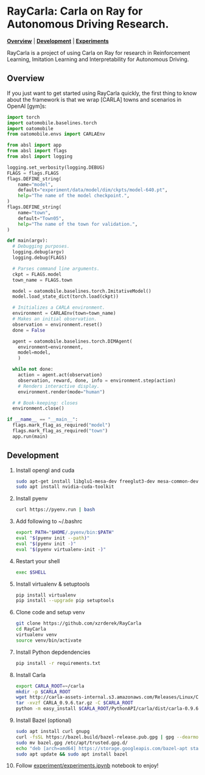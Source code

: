 # RayCarla: Carla on Ray for Autonomous Driving Research.

  **[Overview](#overview)**
| **[Development](#Development)**
| **[Experiments](#Experiments)**

RayCarla is a project of using Carla on Ray for research in Reinforcement Learning, Imitation Learning and Interpretability for Autonomous Driving.

## Overview

If you just want to get started using RayCarla quickly, the first thing to know about the framework is that we wrap [CARLA] towns and scenarios in OpenAI [gym]s:

```python
import torch
import oatomobile.baselines.torch
import oatomobile
from oatomobile.envs import CARLAEnv

from absl import app
from absl import flags
from absl import logging

logging.set_verbosity(logging.DEBUG)
FLAGS = flags.FLAGS
flags.DEFINE_string(
    name="model",
    default="experiment/data/model/dim/ckpts/model-640.pt",
    help="The name of the model checkpoint.",
)
flags.DEFINE_string(
    name="town",
    default="Town05",
    help="The name of the town for validation.",
)

def main(argv):
  # Debugging purposes.
  logging.debug(argv)
  logging.debug(FLAGS)

  # Parses command line arguments.
  ckpt = FLAGS.model
  town_name = FLAGS.town

  model = oatomobile.baselines.torch.ImitativeModel()
  model.load_state_dict(torch.load(ckpt))

  # Initializes a CARLA environment.
  environment = CARLAEnv(town=town_name)
  # Makes an initial observation.
  observation = environment.reset()
  done = False

  agent = oatomobile.baselines.torch.DIMAgent(
    environment=environment,
    model=model,
    )

  while not done:
    action = agent.act(observation)
    observation, reward, done, info = environment.step(action)
    # Renders interactive display.
    environment.render(mode="human")

  # # Book-keeping: closes
  environment.close()

if __name__ == "__main__":
  flags.mark_flag_as_required("model")
  flags.mark_flag_as_required("town")
  app.run(main)
```


## Development

1. Install opengl and cuda
    ```bash
    sudo apt-get install libglu1-mesa-dev freeglut3-dev mesa-common-dev
    sudo apt install nvidia-cuda-toolkit
    ```
2. Install pyenv
    ```bash
    curl https://pyenv.run | bash
    ```
3. Add following to ~/.bashrc
    ```bash
    export PATH="$HOME/.pyenv/bin:$PATH"
    eval "$(pyenv init --path)" 
    eval "$(pyenv init -)"
    eval "$(pyenv virtualenv-init -)"
    ```
4. Restart your shell
    ```bash
    exec $SHELL
    ```
5. Install virtualenv & setuptools
    ```bash
    pip install virtualenv
    pip install --upgrade pip setuptools
    ```
6. Clone code and setup venv
    ```bash
    git clone https://github.com/xzrderek/RayCarla
    cd RayCarla
    virtualenv venv
    source venv/bin/activate
    ```
7. Install Python depdendencies
    ```bash
    pip install -r requirements.txt
    ```
8. Install Carla 
    ```bash
    export CARLA_ROOT=~/carla
    mkdir -p $CARLA_ROOT
    wget http://carla-assets-internal.s3.amazonaws.com/Releases/Linux/CARLA_0.9.6.tar.gz
    tar -xvzf CARLA_0.9.6.tar.gz -C $CARLA_ROOT
    python -m easy_install $CARLA_ROOT/PythonAPI/carla/dist/carla-0.9.6-py3.5-linux-x86_64.egg 
    ```
9. Install Bazel (optional)
    ```bash
    sudo apt install curl gnupg
    curl -fsSL https://bazel.build/bazel-release.pub.gpg | gpg --dearmor > bazel.gpg
    sudo mv bazel.gpg /etc/apt/trusted.gpg.d/
    echo "deb [arch=amd64] https://storage.googleapis.com/bazel-apt stable jdk1.8" | sudo tee /etc/apt/sources.list.d/bazel.list
    sudo apt update && sudo apt install bazel
    ```
10. Follow [experiment/experiments.ipynb](https://github.com/xzrderek/RayCarla/blob/main/experiment/experiments.ipynb) notebook to enjoy!
